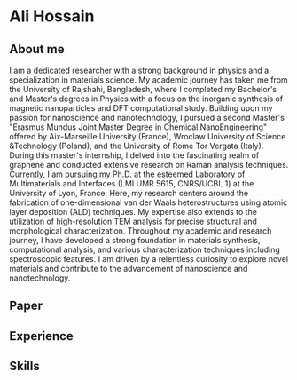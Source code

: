 # Ali Hossain
## About me
I am a dedicated researcher with a strong background in physics and a specialization in materials science. My academic journey has taken me from the University of Rajshahi, Bangladesh, where I completed my Bachelor's and Master's degrees in Physics with a focus on the inorganic synthesis of magnetic nanoparticles and DFT computational study.
Building upon my passion for nanoscience and nanotechnology, I pursued a second Master's "Erasmus Mundus Joint Master Degree in Chemical NanoEngineering" offered by Aix-Marseille University (France), Wroclaw University of Science &Technology (Poland), and the University of Rome Tor Vergata (Italy). During this master's internship, I delved into the fascinating realm of graphene and conducted extensive research on Raman analysis techniques.
Currently, I am pursuing my Ph.D. at the esteemed Laboratory of Multimaterials and Interfaces (LMI UMR 5615, CNRS/UCBL 1) at the University of Lyon, France. Here, my research centers around the fabrication of one-dimensional van der Waals heterostructures using atomic layer deposition (ALD) techniques. My expertise also extends to the utilization of high-resolution TEM analysis for precise structural and morphological characterization.
Throughout my academic and research journey, I have developed a strong foundation in materials synthesis, computational analysis, and various characterization techniques including spectroscopic features. I am driven by a relentless curiosity to explore novel materials and contribute to the advancement of nanoscience and nanotechnology.
## Paper
## Experience
## Skills
 
